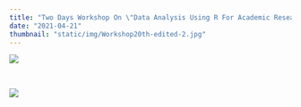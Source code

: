 ```yaml
---
title: "Two Days Workshop On \"Data Analysis Using R For Academic Research\""
date: "2021-04-21"
thumbnail: "static/img/Workshop20th-edited-2.jpg"
---
```


![](images/Workshop20th-edited-1-scaled.jpg)

 

![](images/Workshop20th-edited-3-scaled.jpg)
